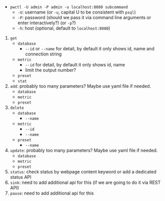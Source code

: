 - `pwctl -U admin -P admin -u localhost:8080 subcommand`
	- `-U`: username (or `-u`, capital U to be consistent with `psql`)
	- `-P`: password (should we pass it via command line arguments or enter interactively?) (or `-p`?)
	- `-h`: host (optional, default to `localhost:8080`)

1. `get`
   - `database`
      - `--id` or `--name` for detail, by default it only shows id, name and connection string
   - `metric`
      - `--id` for detail, by default it only shows id, name
      - limit the output number?
   - `preset`
   - `stat`
2. `add`: probably too many parameters? Maybe use yaml file if needed.
   - `database`
   - `metric`
   - `preset`
3. `delete`
   - `database`
      - `--name`
   - `metric`
      - `--id`
      - `--name`
   - `preset`
      - `--name`
4. `update`: probably too many parameters? Maybe use yaml file if needed.
   - `database`
   - `metric`
   - `preset`
5. `status`: check status by webpage content keyword or add a dedicated status API
6. `sink`: need to add additional api for this (if we are going to do it via REST API)
7. `pause`: need to add additional api for this 
